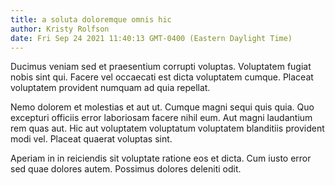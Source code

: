 ```yaml
---
title: a soluta doloremque omnis hic
author: Kristy Rolfson
date: Fri Sep 24 2021 11:40:13 GMT-0400 (Eastern Daylight Time)
---
```

Ducimus veniam sed et praesentium corrupti voluptas. Voluptatem fugiat nobis sint qui. Facere vel occaecati est dicta voluptatem cumque. Placeat voluptatem provident numquam ad quia repellat.

 Nemo dolorem et molestias et aut ut. Cumque magni sequi quis quia. Quo excepturi officiis error laboriosam facere nihil eum. Aut magni laudantium rem quas aut. Hic aut voluptatem voluptatum voluptatem blanditiis provident modi vel. Placeat quaerat voluptas sint.

 Aperiam in in reiciendis sit voluptate ratione eos et dicta. Cum iusto error sed quae dolores autem. Possimus dolores deleniti odit.